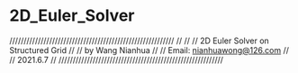 # 2D_Euler_Solver
//////////////////////////////////////////////////////////
//														                          //
//			2D Euler Solver on Structured Grid			        //
//					by Wang Nianhua						                  //
//				Email: nianhuawong@126.com				            //
//					   2021.6.7							                    //
//////////////////////////////////////////////////////////
